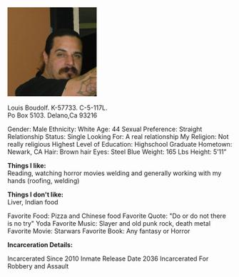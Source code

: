 
<img width="200" height="200" src="https://raw.githubusercontent.com/LouisBoudolf/profile/master/Louis.jpg" />

Louis Boudolf. K-57733. C-5-117L.  
Po Box 5103. Delano,Ca 93216   



   Gender: Male
   Ethnicity: White
   Age: 44
   Sexual Preference: Straight
   Relationship Status: Single
   Looking For: A real relationship
   My Religion: Not really religious
   Highest Level of Education: Highschool Graduate
   Hometown: Newark, CA 
   Hair: Brown hair
   Eyes: Steel Blue
   Weight: 165 Lbs
   Height: 5’11”
  
 **Things I like:**  
   Reading, watching horror movies welding and generally working with my hands (roofing, welding)  
      
 **Things I don't like:**  
   Liver, Indian food
 
  
   Favorite Food: Pizza and Chinese food 
   Favorite Quote: "Do or do not there is no try" Yoda 
   Favorite Music: Slayer and old punk rock, death metal
   Favorite Movie: Starwars 
   Favorite Book: Any fantasy or Horror 
  
  
  **Incarceration Details:**

   Incarcerated Since 2010
   Inmate Release Date 2036
   Incarcerated For Robbery and Assault

